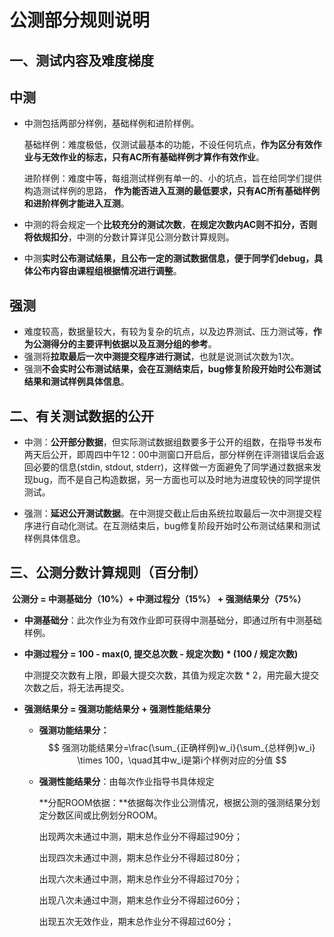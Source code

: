 # 公测部分规则说明

## 一、测试内容及难度梯度

## 中测

- 中测包括两部分样例，基础样例和进阶样例。

  基础样例：难度极低，仅测试最基本的功能，不设任何坑点，**作为区分有效作业与无效作业的标志，只有AC所有基础样例才算作有效作业**。

  进阶样例：难度中等，每组测试样例有单一的、小的坑点，旨在给同学们提供构造测试样例的思路， **作为能否进入互测的最低要求，只有AC所有基础样例和进阶样例才能进入互测**。

- 中测的将会规定一个**比较充分的测试次数**，**在规定次数内AC则不扣分，否则将依规扣分**，中测的分数计算详见公测分数计算规则。
- 中测**实时公布测试结果，且公布一定的测试数据信息，便于同学们debug，具体公布内容由课程组根据情况进行调整**。

## 强测

- 难度较高，数据量较大，有较为复杂的坑点，以及边界测试、压力测试等，**作为公测得分的主要评判依据以及互测分组的参考**。
- 强测将**拉取最后一次中测提交程序进行测试**，也就是说测试次数为1次。
- 强测**不会实时公布测试结果，会在互测结束后，bug修复阶段开始时公布测试结果和测试样例具体信息**。

## 二、有关测试数据的公开

- 中测：**公开部分数据**，但实际测试数据组数要多于公开的组数，在指导书发布两天后公开，即周四中午12：00中测窗口开启后，部分样例在评测错误后会返回必要的信息(stdin, stdout, stderr)，这样做一方面避免了同学通过数据来发现bug，而不是自己构造数据，另一方面也可以及时地为进度较快的同学提供测试。

- 强测：**延迟公开测试数据**。在中测提交截止后由系统拉取最后一次中测提交程序进行自动化测试。在互测结束后，bug修复阶段开始时公布测试结果和测试样例具体信息。

## 三、公测分数计算规则（百分制）

​	**公测分 = 中测基础分（10%）+ 中测过程分（15%） + 强测结果分（75%）**

- **中测基础分**：此次作业为有效作业即可获得中测基础分，即通过所有中测基础样例。

- **中测过程分 = 100 - max(0, 提交总次数 - 规定次数) * (100 / 规定次数)** 

  中测提交次数有上限，即最大提交次数，其值为规定次数 * 2，用完最大提交次数之后，将无法再提交。

- **强测结果分 = 强测功能结果分 + 强测性能结果分**

  - **强测功能结果分：**
    $$
    强测功能结果分=\frac{\sum_{正确样例}w_i}{\sum_{总样例}w_i} \times 100，\quad其中w_i是第i个样例对应的分值
    $$

  - **强测性能结果分**：由每次作业指导书具体规定

	**分配ROOM依据：**依据每次作业公测情况，根据公测的强测结果分划定分数区间或比例划分ROOM。
	
	出现两次未通过中测，期末总作业分不得超过90分；
	
	出现四次未通过中测，期末总作业分不得超过80分；
	
	出现六次未通过中测，期末总作业分不得超过70分；
	
	出现八次未通过中测，期末总作业分不得超过60分；
	
	出现五次无效作业，期末总作业分不得超过60分；

​	
